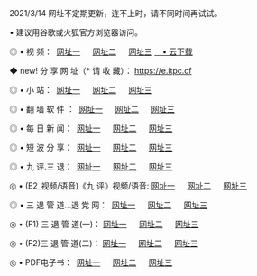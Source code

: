 <p>2021/3/14 网址不定期更新，连不上时，请不同时间再试试。
<p>• 建议用谷歌或火狐官方浏览器访问。
<p>◎ • 视 频： 
<a href="http://hwu.lexmarktr.com/" target="_blank">网址一</a> 　 
<a href="http://hpx.lexmarktr.com/" target="_blank">网址二</a> 　 
<a href="http://hpx.lexmarktr.com/b.html" target="_blank">网址三</a>
<a href="https://yadi.sk/d/d0sUeAOpal3njw" target="_blank">　• 云下载 </a></p>
<p>◆ new! 分 享 网 址（* 请 收 藏）： <a href="http://hvn.lexmarktr.com/a.html">https://e.itpc.cf</a></p>

<p>◎ • 小 站：  
<a href="http://hwu.lexmarktr.com/f.html" target="_blank">网址一</a> 　 
<a href="http://hpx.lexmarktr.com/h.html" target="_blank">网址二</a> 　 
<a href="http://hpx.lexmarktr.com/k/" target="_blank">网址三</a></p>
<p>◎ • 翻 墙 软 件 ：  
<a href="http://hwu.lexmarktr.com/ff/" target="_blank">网址一</a> 　 
<a href="http://hpx.lexmarktr.com/s/read/a1_nd.html" target="_blank">网址二</a> 　 
<a href="http://hpx.lexmarktr.com/ff/index.html" target="_blank">网址三</a></p>
<p>◎ • 每 日 新 闻：  
<a href="http://hwu.lexmarktr.com/day/" target="_blank">网址一</a> 　 
<a href="http://hpx.lexmarktr.com/day/" target="_blank">网址二</a> 　 
<a href="http://hpx.lexmarktr.com/day/index.html" target="_blank">网址三</a></p>
<p>◎ • 短 波 分 享：  
<a href="http://hwu.lexmarktr.com/h/" target="_blank">网址一</a> 　 
<a href="http://hpx.lexmarktr.com/h/" target="_blank">网址二</a> 　 
<a href="http://hpx.lexmarktr.com/h/index.html" target="_blank">网址三</a></p>
<p>◎ • 九 评.三 退：  
<a href="http://hwu.lexmarktr.com/t/" target="_blank">网址一</a> 　 
<a href="http://hpx.lexmarktr.com/v2/index.html" target="_blank">网址二</a> 　 
<a href="http://hpx.lexmarktr.com/tt/index.html" target="_blank">网址三</a> 　</p>
<p>◎ • (E2_视频/语音)《九 评》视频/语音: 
<a href="http://hpx.lexmarktr.com/7738.html" target="_blank">网址一</a> 　 
<a href="http://hpx.lexmarktr.com/7614.html" target="_blank">网址二</a> 　 
<a href="http://hpx.lexmarktr.com/7633.html" target="_blank">网址三</a></p>
<p>◎ • 三 退 管 道...退 党 网：  
<a href="http://hwu.lexmarktr.com/go/td1.html" target="_blank">网址一</a> 　 
<a href="http://hpx.lexmarktr.com/go/td2.html" target="_blank">网址二</a> 　 
<a href="http://hpx.lexmarktr.com/go/td3.html" target="_blank">网址三</a></p>
<p>◎ • (F1) 三 退 管 道(一)： 
<a href="http://hwu.lexmarktr.com/dd/" target="_blank">网址一</a> 　 
<a href="http://hpx.lexmarktr.com/s/read/a1_tdx.html" target="_blank">网址二</a> 　 
<a href="http://hpx.lexmarktr.com/dd/" target="_blank">网址三</a></p>
<p>◎ • (F2)三 退 管 道(二)： 
<a href="http://hpx.lexmarktr.com/d/" target="_blank">网址一</a> 　 
<a href="http://hwu.lexmarktr.com/d/index.html" target="_blank">网址二</a> 　 
<a href="http://hpx.lexmarktr.com/d/" target="_blank">网址三</a></p>
<p>◎ • PDF电子书：  
<a href="http://hwu.lexmarktr.com/p/" target="_blank">网址一</a> 　 
<a href="http://hpx.lexmarktr.com/p/index.html" target="_blank">网址二</a> 　 
<a href="http://hpx.lexmarktr.com/p/" target="_blank">网址三</a></p>
